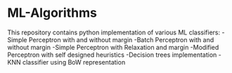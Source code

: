 # ML-Algorithms

This repository contains python implementation of various ML classifiers:
-Simple Perceptron with and without margin
-Batch Perceptron with and without margin
-Simple Perceptron with Relaxation and margin
-Modified Perceptron with self designed heuristics
-Decision trees implementation
-KNN classifier using BoW representation
